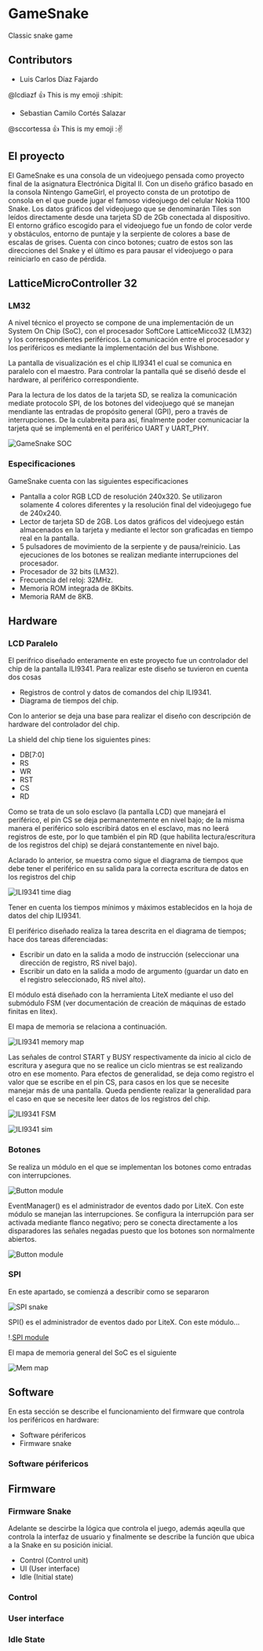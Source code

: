# GameSnake
Classic snake game

## Contributors

- Luis Carlos Díaz Fajardo

@lcdiazf :+1: This is my emoji :shipit:

- Sebastian Camilo Cortés Salazar

@sccortessa :+1: This is my emoji ::v:

## El proyecto
El GameSnake es una consola de un videojuego pensada como proyecto final de la asignatura Electrónica Digital II. Con un diseño gráfico basado en la consola Nintengo GameGirl, el proyecto consta de un prototipo de consola en el que puede jugar el famoso videojuego del celular Nokia 1100 Snake. Los datos gráficos del videojuego que se denominarán Tiles son leídos directamente desde una tarjeta SD de 2Gb conectada al dispositivo. El entorno gráfico escogido para el videojuego fue un fondo de color verde y obstáculos, entorno de puntaje y la serpiente de colores a base de escalas de grises. Cuenta con cinco botones; cuatro de estos son las direcciones del Snake y el último es para pausar el videojuego o para reiniciarlo en caso de pérdida.

## LatticeMicroController 32

### LM32

A nivel técnico el proyecto se compone de una implementación de un System On Chip (SoC), con el procesador SoftCore LatticeMicco32 (LM32) y los correspondientes periféricos. La comunicación entre el procesador y los periféricos es mediante la implementación del bus Wishbone.

La pantalla de visualización es el chip ILI9341 el cual se comunica en paralelo con el maestro. Para controlar la pantalla qué se diseñó desde el hardware, al periférico correspondiente.

Para la lectura de los datos de la tarjeta SD, se realiza la comunicación mediate protocolo SPI, de los botones del videojuego qué se manejan mendiante las entradas de propósito general (GPI), pero a través de interrupciones. De la culabreita para así, finalmente poder comunicaciar la tarjeta qué se implementá en el periférico UART y UART_PHY. 

![GameSnake SOC](docs/MemoryMap/LM32/SOC.png)

### Especificaciones
GameSnake cuenta con las siguientes especificaciones 

* Pantalla a color RGB LCD de resolución 240x320. Se utilizaron solamente 4 colores diferentes y la resolución final del videojugego fue de 240x240.
* Lector de tarjeta SD de 2GB. Los datos gráficos del videojuego están almacenados en la tarjeta y mediante el lector son graficadas en tiempo real en la pantalla.
* 5 pulsadores de movimiento de la serpiente y de pausa/reinicio. Las ejecuciones de los botones se realizan mediante interrupciones del procesador.
* Procesador de 32 bits (LM32).
* Frecuencia del reloj: 32MHz.
* Memoria ROM integrada de 8Kbits.
* Memoria RAM de 8KB.


## Hardware

### LCD Paralelo

El perifrico diseñado enteramente en este proyecto fue un controlador del chip de la pantalla ILI9341. Para realizar este diseño se tuvieron en cuenta dos cosas

* Registros de control y datos de comandos del chip ILI9341.
* Diagrama de tiempos del chip.

Con lo anterior se deja una base para realizar el diseño con descripción de hardware del controlador del chip.

La shield del chip tiene los siguientes pines:
* DB[7:0]
* RS
* WR
* RST
* CS
* RD

Como se trata de un solo esclavo (la pantalla LCD) que manejará el periférico, el pin CS se deja permanentemente en nivel bajo; de la misma manera el periférico solo escribirá datos en el esclavo, mas no leerá registros de este, por lo que también el pin RD (que habilita lectura/escritura de los registros del chip) se dejará constantemente en nivel bajo.

Aclarado lo anterior, se muestra como sigue el diagrama de tiempos que debe tener el periférico en su salida para la correcta escritura de datos en los registros del chip

![ILI9341 time diag](docs/MemoryMap/LM32/ILI9341/Timed_lcd.png)


Tener en cuenta los tiempos mínimos y máximos establecidos en la hoja de datos del chip ILI9341.

El periférico diseñado realiza la tarea descrita en el diagrama de tiempos; hace dos tareas diferenciadas:
* Escribir un dato en la salida a modo de instrucción (seleccionar una dirección de registro, RS nivel bajo).
* Escribir un dato en la salida a modo de argumento (guardar un dato en el registro seleccionado, RS nivel alto).

El módulo está diseñado con la herramienta LiteX mediante el uso del submódulo FSM (ver documentación de creación de máquinas de estado finitas en litex).

El mapa de memoria se relaciona a continuación.

![ILI9341 memory map](docs/MemoryMap/LM32/ILI9341/ILI9341_map.png)

Las señales de control START y BUSY respectivamente da inicio al ciclo de escritura y asegura que no se realice un ciclo mientras se est realizando otro en ese momento. Para efectos de generalidad, se deja como registro el valor que se escribe en el pin CS, para casos en los que se necesite manejar más de una pantalla. Queda pendiente realizar la generalidad para el caso en que se necesite leer datos de los registros del chip.

![ILI9341 FSM ](docs/MemoryMap/LM32/ILI9341/FSM_lcd.png)

![ILI9341 sim ](docs/MemoryMap/LM32/ILI9341/timediag_sim.png)


### Botones

Se realiza un módulo en el que se implementan los botones como entradas con interrupciones.


![Button module ](docs/MemoryMap/LM32/GPIO_intr/button_module.png)

EventManager() es el administrador de eventos dado por LiteX. Con este módulo se manejan las interrupciones.
Se configura la interrupción para ser activada mediante flanco negativo; pero se conecta directamente a los disparadores las señales negadas puesto que los botones son normalmente abiertos.


![Button module ](docs/MemoryMap/LM32/GPIO_intr/GPI_map.png)


### SPI

En este apartado, se comienzá a describir como se separaron 


![SPI snake ](docs/HardwareMap/LM32/MicroSD_SPI/SDmap.png)

SPI() es el administrador de eventos dado por LiteX. Con este módulo...


!.[SPI module ](docs/SoftwareMap/LM32/)


El mapa de memoria general del SoC es el siguiente


![Mem map ](docs/MemoryMap/LM32/memory_gen.png.png)


## Software

En esta sección se describe el funcionamiento del firmware que controla los periféricos en hardware:

* Software périfericos
* Firmware snake

### Software périfericos

## Firmware

### Firmware Snake

Adelante se descirbe la lógica que controla el juego, además aqeulla que controla la interfaz de usuario y finalmente se describe la función que ubica a la Snake en su posición inicial.

* Control (Control unit)
* UI (User interface)
* Idle (Initial state)

### Control

### User interface

### Idle State
